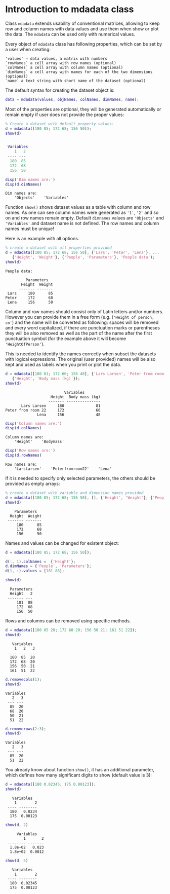 # Introduction to mdadata class

Class `mdadata` extends usability of conventional matrices, allowing to keep row and column names with data values and use them when show or plot the data. The `mdadata` can be used only with numerical values.

Every object of `mdadata` class has following properties, which can be set by a user when creating:

    'values' — data values, a matrix with numbers
    `rowNames` a cell array with row names (optional)
    `colNames` a cell array with column names (optional)
    `dimNames` a cell array with names for each of the two dimensions (optional)
    `name` a text string with short name of the dataset (optional)

The default syntax for creating the dataset object is:

```matlab
data = mdadata(values, objNames, colNames, dimNames, name);
```

Most of the properties are optional, they will be generated automatically or remain empty if user does not provide the proper values:

```matlab
% Create a dataset with default property values:
d = mdadata([180 85; 172 68; 156 50]);
show(d)
```

```matlab

 Variables
    1   2
 ---- ---
  180  85
  172  68
  156  50
```
  
```matlab
disp('Dim names are:')
disp(d.dimNames)
```
```
Dim names are:
    'Objects'    'Variables'
```

Function `show()` shows dataset values as a table with column and row names. As one can see column names were generated as `'1'`, `'2'` and so on and row names remain empty. Default `dimnames` values are `'Objects'` and `'Variables'` and dataset name is not defined. The row names and column names must be unique!

Here is an example with all options.

```matlab
% create a dataset with all properties provided
d = mdadata([180 85; 172 68; 156 50], {'Lars', 'Peter', 'Lena'}, ...
   {'Height', 'Weight'}, {'People', 'Parameters'}, 'People data');
show(d)
```
```
People data:

         Parameters
       Height  Weight
      ------- -------
 Lars     180      85
Peter     172      68
 Lena     156      50
```

Column and row names should consist only of Latin letters and/or numbers. However you can provide them in a free form (e.g. (`'Height of person, cm'`) and the name will be converted as following: spaces will be removed and every word capitalized, if there are punctuation marks or parentheses they will be also removed as well as the part of the name after the first punctuation symbol (for the example above it will become `'HeightOfPerson'`).

This is needed to identify the names correctly when subset the datasets with logical expressions. The original (user provided) names will be also kept and used as labels when you print or plot the data.
```matlab
d = mdadata([180 81; 172 66; 156 48], {'Lars Larsen', 'Peter from room 22', 'Lena'}, ...
   {'Height', 'Body mass (kg)'});
show(d)
```
```
                          Variables
                    Height  Body mass (kg)
                   ------- ---------------
       Lars Larsen     180              81
Peter from room 22     172              66
              Lena     156              48
```

```matlab              
disp('Column names are:')
disp(d.colNames)
```
```              
Column names are:
    'Height'    'Bodymass'
```

```matlab              
disp('Row names are:')
disp(d.rowNames)
```
```
Row names are:
    'LarsLarsen'    'Peterfromroom22'    'Lena'
```

If it is needed to specify only selected parameters, the others should be provided as empty arrays:

```matlab
% create a dataset with variable and dimension names provided
d = mdadata([180 85; 172 68; 156 50], [], {'Height', 'Weight'}, {'People', 'Parameters'});
show(d)
```
```
    Parameters
  Height  Weight
 ------- -------
     180      85
     172      68
     156      50
```

Names and values can be changed for existent object:

```matlab
d = mdadata([180 85; 172 68; 156 50]);

d(:, 1).colNames =  {'Height'};
d.dimNames = {'People', 'Parameters'};
d(1, :).values = [181 88];

show(d)
````
```
  Parameters
  Height   2
 ------- ---
     181  88
     172  68
     156  50
```

Rows and columns can be removed using specific methods.

```matlab
d = mdadata([180 85 20; 172 68 20; 156 50 21; 161 51 22]);
show(d)
```
```
   Variables
    1   2   3
 ---- --- ---
  180  85  20
  172  68  20
  156  50  21
  161  51  22
```

```matlab
d.removecols(1);
show(d)
```
```
Variables
   2   3
 --- ---
  85  20
  68  20
  50  21
  51  22
```

```matlab
d.removerows(2:3);
show(d)
```
```
Variables
   2   3
 --- ---
  85  20
  51  22
```

You already know about function `show()`, it has an additional parameter, which defines how many significant digits to show (default value is 3):

```matlab
d = mdadata([180 0.02345; 175 0.00123]);
show(d)
```
```
   Variables
    1        2
 ---- --------
  180   0.0234
  175  0.00123
```

```matlab
show(d, 2)
```
```
     Variables
        1       2
 -------- -------
  1.8e+02   0.023
  1.8e+02  0.0012
```

```matlab
show(d, 5)
```
```
   Variables
    1        2
 ---- --------
  180  0.02345
  175  0.00123
```
